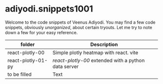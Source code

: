 # adiyodi.snippets1001
Welcome to the code snippets of Veenus Adiyodi.
You may find a few code snippets, obviously *unorganized*, about certain tryouts.
Let me try to note down a few for your easy reference. 

| folder | Description |
| ----------- | ----------- |
| react-plotly-00 | Simple plotly heatmap with react. vite |
| react-plotly-01-py | *react-plotly-00* extended with a python data server |
| to be filled | Text |

